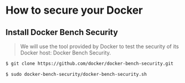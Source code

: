 # How to secure your Docker

## Install Docker Bench Security

> We will use the tool provided by Docker to test the security of its Docker host: Docker Bench Security.

```bash
$ git clone https://github.com/docker/docker-bench-security.git 

$ sudo docker-bench-security/docker-bench-security.sh
```
